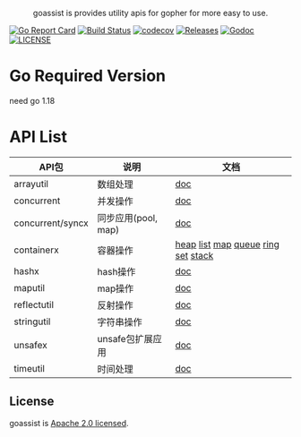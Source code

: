 <p align="center">
goassist is provides utility apis for gopher for more easy to use.
</p>

[![Go Report Card](https://goreportcard.com/badge/github.com/jhunters/goassist)](https://goreportcard.com/report/github.com/jhunters/goassist)
[![Build Status](https://github.com/jhunters/goassist/actions/workflows/go.yml/badge.svg)](https://github.com/jhunters/goassist/actions/workflows/go.yml)
[![codecov](https://codecov.io/gh/jhunters/goassist/branch/main/graph/badge.svg)](https://codecov.io/gh/jhunters/goassist)
[![Releases](https://img.shields.io/github/release/jhunters/goassist/all.svg?style=flat-square)](https://github.com/jhunters/goassist/releases)
[![Godoc](http://img.shields.io/badge/go-documentation-blue.svg?style=flat-square)](https://godoc.org/github.com/jhunters/goassist)
[![LICENSE](https://img.shields.io/github/license/jhunters/goassist.svg?style=flat-square)](https://github.com/jhunters/goassist/blob/main/LICENSE)


# Go Required Version
need go 1.18


# API List

API包|说明|文档
--|--|--
arrayutil|数组处理|[doc](https://pkg.go.dev/github.com/jhunters/goassist/arrayutil)
concurrent|并发操作|[doc](https://pkg.go.dev/github.com/jhunters/goassist/concurrent)
concurrent/syncx| 同步应用(pool, map)|[doc](https://pkg.go.dev/github.com/jhunters/goassist/concurrent/syncx)
containerx|容器操作 | [heap](https://pkg.go.dev/github.com/jhunters/goassist/container/heapx) [list](https://pkg.go.dev/github.com/jhunters/goassist/container/listx) [map](https://pkg.go.dev/github.com/jhunters/goassist/container/mapx) [queue](https://pkg.go.dev/github.com/jhunters/goassist/container/queue) [ring](https://pkg.go.dev/github.com/jhunters/goassist/container/ringx) [set](https://pkg.go.dev/github.com/jhunters/goassist/container/set) [stack](https://pkg.go.dev/github.com/jhunters/goassist/container/stack)
hashx|hash操作|[doc](https://pkg.go.dev/github.com/jhunters/goassist/hashx)
maputil|map操作|[doc](https://pkg.go.dev/github.com/jhunters/goassist/maputil)
reflectutil|反射操作|[doc](https://pkg.go.dev/github.com/jhunters/goassist/reflectutil)
stringutil|字符串操作|[doc](https://pkg.go.dev/github.com/jhunters/goassist/stringutil)
unsafex|unsafe包扩展应用|[doc](https://pkg.go.dev/github.com/jhunters/goassist/unsafex)
timeutil|时间处理|[doc](https://pkg.go.dev/github.com/jhunters/goassist/timeutil)

## License
goassist is [Apache 2.0 licensed](./LICENSE).